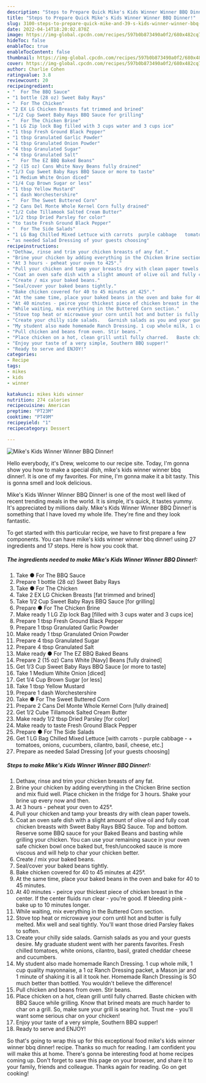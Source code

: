 ```yaml
---
description: "Steps to Prepare Quick Mike's Kids Winner Winner BBQ Dinner!"
title: "Steps to Prepare Quick Mike's Kids Winner Winner BBQ Dinner!"
slug: 3100-steps-to-prepare-quick-mike-and-39-s-kids-winner-winner-bbq-dinner
date: 2022-04-14T18:20:02.870Z
image: https://img-global.cpcdn.com/recipes/597b0b873490a0f2/680x482cq70/mikes-kids-winner-winner-bbq-dinner-recipe-main-photo.jpg
hideToc: false
enableToc: true
enableTocContent: false
thumbnail: https://img-global.cpcdn.com/recipes/597b0b873490a0f2/680x482cq70/mikes-kids-winner-winner-bbq-dinner-recipe-main-photo.jpg
cover: https://img-global.cpcdn.com/recipes/597b0b873490a0f2/680x482cq70/mikes-kids-winner-winner-bbq-dinner-recipe-main-photo.jpg
author: Charlie Cohen
ratingvalue: 3.8
reviewcount: 20
recipeingredient:
- "  For The BBQ Sauce"
- "1 bottle (28 oz) Sweet Baby Rays"
- "  For The Chicken"
- "2 EX LG Chicken Breasts fat trimmed and brined"
- "1/2 Cup Sweet Baby Rays BBQ Sauce for grilling"
- "  For The Chicken Brine"
- "1 LG Zip lock Bag filled with 3 cups water and 3 cups ice"
- "1 tbsp Fresh Ground Black Pepper"
- "1 tbsp Granulated Garlic Powder"
- "1 tbsp Granulated Onion Powder"
- "4 tbsp Granulated Sugar"
- "4 tbsp Granulated Salt"
- "  For The EZ BBQ Baked Beans"
- "2 (15 oz) Cans White Navy Beans fully drained"
- "1/3 Cup Sweet Baby Rays BBQ Sauce or more to taste"
- "1 Medium White Onion diced"
- "1/4 Cup Brown Sugar or less"
- "1 tbsp Yellow Mustard"
- "1 dash Worchestershire"
- "  For The Sweet Buttered Corn"
- "2 Cans Del Monte Whole Kernel Corn fully drained"
- "1/2 Cube Tillamook Salted Cream Butter"
- "1/2 tbsp Dried Parsley for color"
- "to taste Fresh Ground Black Pepper"
- "  For The Side Salads"
- "1 LG Bag Chilled Mixed Lettuce with carrots  purple cabbage   tomatoes onions cucumbers cilantro basil cheese etc"
- "as needed Salad Dressing of your guests choosing"
recipeinstructions:
- "Dethaw, rinse and trim your chicken breasts of any fat."
- "Brine your chicken by adding everything in the Chicken Brine section and mix fluid well.  Place chicken in the fridge for 3 hours.  Shake your brine up every now and then."
- "At 3 hours - peheat your oven to 425°."
- "Pull your chicken and tamp your breasts dry with clean paper towels."
- "Coat an oven safe dish with a slight amount of olive oil and fully coat chicken breasts with Sweet Baby Rays BBQ Sauce. Top and bottom.   Reserve some BBQ sauce for your Baked Beans and basting while grilling your chicken.  You can use your remaining sauce in your oven safe chicken bowl once baked but, fresh/uncooked sauce is more viscous and will help to char your chicken better."
- "Create / mix your baked beans."
- "Seal/cover your baked beans tightly."
- "Bake chicken covered for 40 to 45 minutes at 425°."
- "At the same time, place your baked beans in the oven and bake for 40 to 45 minutes."
- "At 40 minutes - peirce your thickest piece of chicken breast in the center. If the center fluids run clear - you&#39;re good. If bleeding pink - bake up to 10 minutes longer."
- "While waiting, mix everything in the Buttered Corn section."
- "Stove top heat or microwave your corn until hot and butter is fully melted.   Mix well and seal tightly. You&#39;ll want those dried Parsley flakes to soften."
- "Create your chilly side salads.   Garnish salads as you and your guests desire.  My graduate student went with her parents favorites. Fresh chilled tomatoes, white onions, cilantro, basil, grated cheddar cheese and cucumbers."
- "My student also made homemade Ranch Dressing. 1 cup whole milk, 1 cup quality mayonnaise, a 1 oz Ranch Dressing packet, a Mason jar and 1 minute of shaking it is all it took her.   Homemade Ranch Dressing is SO much better than bottled. You wouldn&#39;t believe the difference!"
- "Pull chicken and beans from oven. Stir beans."
- "Place chicken on a hot, clean grill until fully charred.   Baste chicken with BBQ Sauce while grilling.  Know that brined meats are much harder to char on a grill. So, make sure your grill is searing hot. Trust me - you&#39;ll want some serious char on your chicken!"
- "Enjoy your taste of a very simple, Southern BBQ supper!"
- "Ready to serve and ENJOY!"
categories:
- Recipe
tags:
- mikes
- kids
- winner

katakunci: mikes kids winner 
nutrition: 274 calories
recipecuisine: American
preptime: "PT23M"
cooktime: "PT49M"
recipeyield: "1"
recipecategory: Dessert

---
```



![Mike&#39;s Kids Winner Winner BBQ Dinner!](https://img-global.cpcdn.com/recipes/597b0b873490a0f2/680x482cq70/mikes-kids-winner-winner-bbq-dinner-recipe-main-photo.jpg)

Hello everybody, it's Drew, welcome to our recipe site. Today, I'm gonna show you how to make a special dish, mike&#39;s kids winner winner bbq dinner!. It is one of my favorites. For mine, I'm gonna make it a bit tasty. This is gonna smell and look delicious.

Mike&#39;s Kids Winner Winner BBQ Dinner! is one of the most well liked of recent trending meals in the world. It is simple, it's quick, it tastes yummy. It's appreciated by millions daily. Mike&#39;s Kids Winner Winner BBQ Dinner! is something that I have loved my whole life. They're fine and they look fantastic.




To get started with this particular recipe, we have to first prepare a few components. You can have mike&#39;s kids winner winner bbq dinner! using 27 ingredients and 17 steps. Here is how you cook that.

<!--inarticleads1-->

##### The ingredients needed to make Mike&#39;s Kids Winner Winner BBQ Dinner!:

1. Take  ● For The BBQ Sauce
1. Prepare 1 bottle (28 oz) Sweet Baby Rays
1. Take  ● For The Chicken
1. Take 2 EX LG Chicken Breasts [fat trimmed and brined]
1. Take 1/2 Cup Sweet Baby Rays BBQ Sauce [for grilling]
1. Prepare  ● For The Chicken Brine
1. Make ready 1 LG Zip lock Bag [filled with 3 cups water and 3 cups ice]
1. Prepare 1 tbsp Fresh Ground Black Pepper
1. Prepare 1 tbsp Granulated Garlic Powder
1. Make ready 1 tbsp Granulated Onion Powder
1. Prepare 4 tbsp Granulated Sugar
1. Prepare 4 tbsp Granulated Salt
1. Make ready  ● For The EZ BBQ Baked Beans
1. Prepare 2 (15 oz) Cans White [Navy] Beans [fully drained]
1. Get 1/3 Cup Sweet Baby Rays BBQ Sauce [or more to taste]
1. Take 1 Medium White Onion [diced]
1. Get 1/4 Cup Brown Sugar [or less]
1. Take 1 tbsp Yellow Mustard
1. Prepare 1 dash Worchestershire
1. Take  ● For The Sweet Buttered Corn
1. Prepare 2 Cans Del Monte Whole Kernel Corn [fully drained]
1. Get 1/2 Cube Tillamook Salted Cream Butter
1. Make ready 1/2 tbsp Dried Parsley [for color]
1. Make ready to taste Fresh Ground Black Pepper
1. Prepare  ● For The Side Salads
1. Get 1 LG Bag Chilled Mixed Lettuce [with carrots - purple cabbage - + tomatoes, onions, cucumbers, cilantro, basil, cheese, etc.]
1. Prepare as needed Salad Dressing [of your guests choosing]




<!--inarticleads2-->

##### Steps to make Mike&#39;s Kids Winner Winner BBQ Dinner!:

1. Dethaw, rinse and trim your chicken breasts of any fat.
1. Brine your chicken by adding everything in the Chicken Brine section and mix fluid well.  Place chicken in the fridge for 3 hours.  Shake your brine up every now and then.
1. At 3 hours - peheat your oven to 425°.
1. Pull your chicken and tamp your breasts dry with clean paper towels.
1. Coat an oven safe dish with a slight amount of olive oil and fully coat chicken breasts with Sweet Baby Rays BBQ Sauce. Top and bottom.   Reserve some BBQ sauce for your Baked Beans and basting while grilling your chicken.  You can use your remaining sauce in your oven safe chicken bowl once baked but, fresh/uncooked sauce is more viscous and will help to char your chicken better.
1. Create / mix your baked beans.
1. Seal/cover your baked beans tightly.
1. Bake chicken covered for 40 to 45 minutes at 425°.
1. At the same time, place your baked beans in the oven and bake for 40 to 45 minutes.
1. At 40 minutes - peirce your thickest piece of chicken breast in the center. If the center fluids run clear - you&#39;re good. If bleeding pink - bake up to 10 minutes longer.
1. While waiting, mix everything in the Buttered Corn section.
1. Stove top heat or microwave your corn until hot and butter is fully melted.   Mix well and seal tightly. You&#39;ll want those dried Parsley flakes to soften.
1. Create your chilly side salads.   Garnish salads as you and your guests desire.  My graduate student went with her parents favorites. Fresh chilled tomatoes, white onions, cilantro, basil, grated cheddar cheese and cucumbers.
1. My student also made homemade Ranch Dressing. 1 cup whole milk, 1 cup quality mayonnaise, a 1 oz Ranch Dressing packet, a Mason jar and 1 minute of shaking it is all it took her.   Homemade Ranch Dressing is SO much better than bottled. You wouldn&#39;t believe the difference!
1. Pull chicken and beans from oven. Stir beans.
1. Place chicken on a hot, clean grill until fully charred.   Baste chicken with BBQ Sauce while grilling.  Know that brined meats are much harder to char on a grill. So, make sure your grill is searing hot. Trust me - you&#39;ll want some serious char on your chicken!
1. Enjoy your taste of a very simple, Southern BBQ supper!
1. Ready to serve and ENJOY!



So that's going to wrap this up for this exceptional food mike&#39;s kids winner winner bbq dinner! recipe. Thanks so much for reading. I am confident you will make this at home. There's gonna be interesting food at home recipes coming up. Don't forget to save this page on your browser, and share it to your family, friends and colleague. Thanks again for reading. Go on get cooking!
